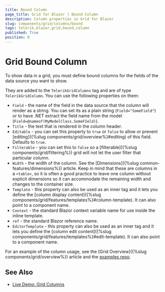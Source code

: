 ```yaml
---
title: Bound Column
page_title: Grid for Blazor | Bound Column
description: Column properties in Grid for Blazor
slug: components/grid/columns/bound
tags: telerik,blazor,grid,bound,column
published: True
position: 0
---
```


# Grid Bound Column

To show data in a grid, you must define bound columns for the fields of the data source you want to show.

They are added to the `TelerikGridColumns` tag and are of type `TelerikGridColumn`. You can use the following properties on them:

* `Field` - the name of the field in the data source that the column will render as a string. You can set its as a plain string (`Field="SomeField"`) or to have .NET extract the field name from the model (`Field=@nameof(MyModelClass.SomeFIeld)`).
* `Title` - the text that is rendered in the column header.
* `Editable` - you can set this property to `true` or `false` to allow or prevent [editing]({%slug components/grid/overview%}#editing) of this field. Defaults to `true`.
* `Filterable` - you can set this to `false` so a [filterable]({%slug components/grid/filtering%}) grid will not let the user filter that particular column.
* `Width` - the width of the column. See the [Dimensions]({%slug common-features/dimensions%}) article. Keep in mind that these are columns in a `<table>`, so it is often a good practice to leave one column without explicit dimensions so it can accommodate the remaining width and changes to the container size.
* `Template` - this property can also be used as an inner tag and it lets you define the [column display content]({%slug components/grid/features/templates%}#column-template). It can also point to a component name.
* `Context` - the standard Blazor context variable name for use inside the inline template.
* `ref` - the standard Blazor reference name.
* `EditorTemplate` - this property can also be used as an inner tag and it lets you define the [column edit content]({%slug components/grid/features/templates%}#edit-template). It can also point to a component name.

For an example of the column usage, see the [Grid Overview]({%slug components/grid/overview%}) article and the [examples repo](https://github.com/telerik/ui-for-blazor-examples/).

## See Also

  * [Live Demo: Grid Columns](https://demos.telerik.com/blazor-ui/grid/columns)
